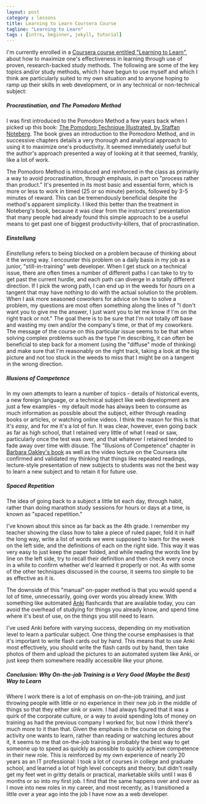 ```yaml
---
layout: post
category : lessons
title: Learning to Learn Coursera Course
tagline: "Learning to Learn"
tags : [intro, beginner, jekyll, tutorial]
---
```


I'm currently enrolled in a [Coursera course entitled "Learning to Learn"](https://class.coursera.org/learning-003), about how to maximize one's effectiveness in learning through use of proven, research-backed study methods.  The following are some of the key topics and/or study methods, which I have begun to use myself and which I think are particularly suited to my own situation and to anyone hoping to ramp up their skills in web development, or in any technical or non-technical subject:

##### Procrastination, and The Pomodoro Method

I was first introduced to the Pomodoro Method a few years back when I picked up this book: [The Pomodoro Technique Illustrated, by Staffan Noteberg](http://www.amazon.com/Pomodoro-Technique-Illustrated-Pragmatic-Life/dp/1934356506/).  The book gives an introduction to the Pomodoro Method, and in successive chapters details a very thorough and analytical approach to using it to maximize one's productivity.  It seemed immediately useful but the author's approach presented a way of looking at it that seemed, frankly, like a lot of work.

The Pomodoro Method is introduced and reinforced in the class as primarily a way to avoid procrastination, through emphasis, in part on "process rather than product."  It's presented in its most basic and essential form, which is more or less to work in timed (25 or so minute) periods, followed by 3-5 minutes of reward.  This can be tremendously beneficial despite the method's apparent simplicity.  I liked this better than the treatment in Noteberg's book, because it was clear from the instructors' presentation that many people had already found this simple approach to be a useful means to get past one of biggest productivity-killers, that of procrastination.

##### Einstellung

_Einstellung_ refers to being blocked on a problem because of thinking about it the wrong way.  I encounter this problem on a daily basis in my job as a junior, "still-in-training" web developer.  When I get stuck on a technical issue, there are often times a number of different paths I can take to try to get past the current hurdle, and each path can diverge in a totally different direction.  If I pick the wrong path, I can end up in the weeds for _hours_ on a tangent that may have nothing to do with the actual solution to the problem.  When I ask more seasoned coworkers for advice on how to solve a problem, my questions are most often something along the lines of "I don't want you to give me the answer, I just want you to let me know if I'm on the right track or not."  The goal there is to be sure that I'm not totally off base and wasting my own and/or the company's time, or that of my coworkers.  The message of the course on this particular issue seems to be that when solving complex problems such as the type I'm describing, it can often be beneficial to step back for a moment (using the "diffuse" mode of thinking) and make sure that I'm reasonably on the right track, taking a look at the big picture and not too stuck in the weeds to miss that I might be on a tangent in the wrong direction.

##### Illusions of Competence

In my own attempts to learn a number of topics - details of historical events, a new foreign language, or a technical subject like web development are just a few examples - my default mode has always been to consume as much information as possible about the subject, either through reading books or articles, or watching online videos.  I think the reason for this is that it's _easy_, and for me it's a lot of fun.  It was clear, however, even going back as far as high school, that I retained very little of what I read or saw, particularly once the test was over, and that whatever I retained tended to fade away over time with disuse.  The "Illusions of Competence" chapter in [Barbara Oakley's book](http://www.amazon.com/Mind-Numbers-Science-Flunked-Algebra/dp/039916524X) as well as the video lecture on the Coursera site confirmed and validated my thinking that things like repeated readings, lecture-style presentation of new subjects to students was not the best way to learn a new subject and to retain it for future use.

##### Spaced Repetition

The idea of going back to a subject a little bit each day, through habit, rather than doing marathon study sessions for hours or days at a time, is known as "spaced repetition."

I've known about this since as far back as the 4th grade.  I remember my teacher showing the class how to take a piece of ruled paper, fold it in half the long way, write a list of words we were supposed to learn for the week on the left side, and the definitions of each on the right side.  This way it was very easy to just keep the paper folded, and while reading the words line by line on the left side, try to recall their definition and then check every once in a while to confirm whether we'd learned it properly or not.  As with some of the other techniques discussed in the course, it seems too simple to be as effective as it is.

The downside of this "manual" on-paper method is that you would spend a lot of time, unnecessarily, going over words you already knew.  With something like automated [Anki](http://ankisrs.net/) flashcards that are available today, you can avoid the overhead of studying for things you already know, and spend time where it's best of use, on the things you still need to learn.

I've used Anki before with varying success, depending on my motivation level to learn a particular subject.  One thing the course emphasises is that it's important to write flash cards out by hand.  This means that to use Anki most effectively, you should write the flash cards out by hand, then take photos of them and upload the pictures to an automated system like Anki, or just keep them somewhere readily accessible like your phone.

##### Conclusion: Why On-the-job Training is a Very Good (Maybe the Best) Way to Learn

Where I work there is a lot of emphasis on on-the-job training, and just throwing people with little or no experience in their new job in the middle of things so that they either sink or swim.  I had always figured that it was a quirk of the corporate culture, or a way to avoid spending lots of money on training as had the previous company I worked for, but now I think there's much more to it than that.  Given the emphasis in the course on doing the activity one wants to learn, rather than reading or watching lectures about it, it seems to me that on-the-job training is probably the best way to get someone up to speed as quickly as possible to quickly achieve competence in their new role.  This is reinforced by my own experience of nearly 20 years as an IT professional: I took a lot of courses in college and graduate school, and learned a lot of high level concepts and theory, but didn't really get my feet wet in gritty details or practical, marketable skills until I was 6 months or so into my first job.  I find that the same happens over and over as I move into new roles in my career, and most recently, as I transitioned a little over a year ago into the job I have now as a web developer.
